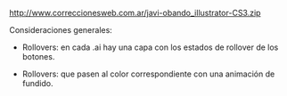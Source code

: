 http://www.correccionesweb.com.ar/javi-obando_illustrator-CS3.zip

Consideraciones generales:
- Rollovers: en cada .ai hay una capa con los estados de rollover de los botones.

- Rollovers: que pasen al color correspondiente con una animación de fundido.



